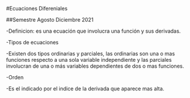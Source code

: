 #Ecuaciones Difereniales

##Semestre Agosto Diciembre 2021

-Definicion: es una ecuación que involucra una función y sus derivadas.

-Tipos de ecuaciones

-Existen dos tipos ordinarias y parciales, las ordinarias son una o mas funciones respecto a una sola variable independiente y las parciales involucran de una o más variables dependientes de dos o mas funciones.

-Orden

-Es el indicado por el indice de la derivada que aparece mas alta.
